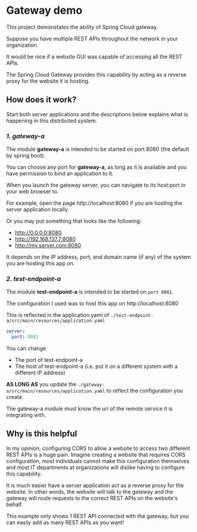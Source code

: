 # Gateway demo
This project demonstates the ability of Spring Cloud gateway.

Suppose you have multiple REST APIs throughout the network in your organization.

It would be nice if a website GUI was capable of accessing all the REST APIs.

The Spring Cloud Gateway provides this capability by acting as a reverse proxy for the website it is hosting.

## How does it work?

Start both server applications and the descriptions below explains what is happening in this distributed system.

### _1. gateway-a_
The module **gateway-a** is intended to be started on port 8080 (the default by spring boot).

You can choose any port for **gateway-a**, as long as it is available and you have permission to bind an application
to it.

When you launch the gateway server, you can navigate to its host:port in your web browser to.

For example, open the page http://localhost:8080 if you are hosting the server application locally.

Or you may put something that looks like the following:
- http://0.0.0.0:8080
- http://192.168.137.7:8080
- http://my.server.com:8080

It depends on the IP address, port, and domain name (if any) of the system you are hosting this app on.

### _2. test-endpoint-a_

The module **test-endpoint-a** is intended to be started on `port 8081`.

The configuration I used was to host this app on http://localhost:8080

This is reflected in the application.yaml of `./test-endpoint-a/src/main/resources/application.yaml`

```yaml
server:
  port: 8081
```

You can change
- The port of test-endpoint-a
- The host of test-endpoint-a (i.e. put it on a different system with a different IP address)

**AS LONG AS** you update the `./gateway-a/src/main/resources/application.yaml` to reflect the configuration you create.

The gateway-a module must know the uri of the remote service it is integrating with.

## Why is this helpful

In my opinion, configuring CORS to allow a website to access two different REST APIs is a huge pain. Imagine creating
a website that requires CORS configuration, most individuals cannot make this configuration themselves and most IT
departments at organizations will dislike having to configure this capability.

It is much easier have a server application act as a reverse proxy for the website. In other words, the website will talk to the gateway
and the gateway will route requests to the correct REST APIs on the website's behalf.

This example only shows 1 REST API connected with the gateway, but you can easily add as many REST APIs as you want!
